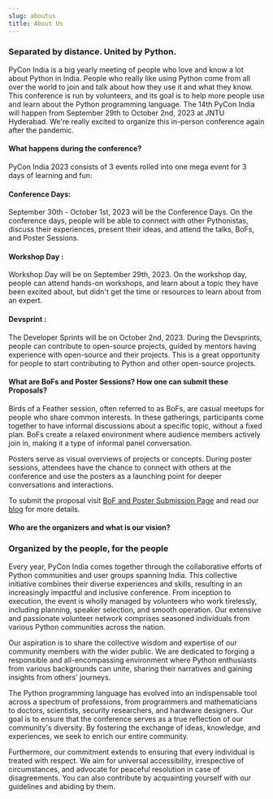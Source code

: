 ```yaml
---
slug: aboutus
title: About Us
---
```


### Separated by distance. United by Python.

PyCon India is a big yearly meeting of people who love and know a lot about Python in India. People who really like using Python come from all over the world to join and talk about how they use it and what they know. This conference is run by volunteers, and its goal is to help more people use and learn about the Python programming language. The 14th PyCon India will happen from September 29th to October 2nd, 2023 at JNTU Hyderabad. We're really excited to organize this in-person conference again after the pandemic.

#### What happens during the conference?

PyCon India 2023 consists of 3 events rolled into one mega event for 3 days of learning and fun:

#### Conference Days:

September 30th - October 1st, 2023 will be the Conference Days. On the conference days, people will be able to connect with other Pythonistas, discuss their experiences, present their ideas, and attend the talks, BoFs, and Poster Sessions.

#### Workshop Day :

Workshop Day will be on September 29th, 2023. On the workshop day, people can attend hands-on workshops, and learn about a topic they have been excited about, but didn't get the time or resources to learn about from an expert.

#### Devsprint :

The Developer Sprints will be on October 2nd, 2023. During the Devsprints, people can contribute to open-source projects, guided by mentors having experience with open-source and their projects. This is a great opportunity for people to start contributing to Python and other open-source projects.

#### What are BoFs and Poster Sessions? How one can submit these Proposals?

Birds of a Feather session, often referred to as BoFs, are casual meetups for people who share common interests. In these gatherings, participants come together to have informal discussions about a specific topic, without a fixed plan. BoFs create a relaxed environment where audience members actively join in, making it a type of informal panel conversation.

Posters serve as visual overviews of projects or concepts. During poster sessions, attendees have the chance to connect with others at the conference and use the posters as a launching point for deeper conversations and interactions.

To submit the proposal visit [BoF and Poster Submission Page](https://in.pycon.org/cfp/bofs-and-posters-2023/proposals/) and read our [blog](https://in.pycon.org/blog/2023/bofs-and-poster-presentations.html) for more details.

#### Who are the organizers and what is our vision?

### Organized by the people, for the people

Every year, PyCon India comes together through the collaborative efforts of Python communities and user groups spanning India. This collective initiative combines their diverse experiences and skills, resulting in an increasingly impactful and inclusive conference. From inception to execution, the event is wholly managed by volunteers who work tirelessly, including planning, speaker selection, and smooth operation. Our extensive and passionate volunteer network comprises seasoned individuals from various Python communities across the nation.

Our aspiration is to share the collective wisdom and expertise of our community members with the wider public. We are dedicated to forging a responsible and all-encompassing environment where Python enthusiasts from various backgrounds can unite, sharing their narratives and gaining insights from others' journeys.

The Python programming language has evolved into an indispensable tool across a spectrum of professions, from programmers and mathematicians to doctors, scientists, security researchers, and hardware designers. Our goal is to ensure that the conference serves as a true reflection of our community's diversity. By fostering the exchange of ideas, knowledge, and experiences, we seek to enrich our entire community.

Furthermore, our commitment extends to ensuring that every individual is treated with respect. We aim for universal accessibility, irrespective of circumstances, and advocate for peaceful resolution in case of disagreements. You can also contribute by acquainting yourself with our guidelines and abiding by them.
